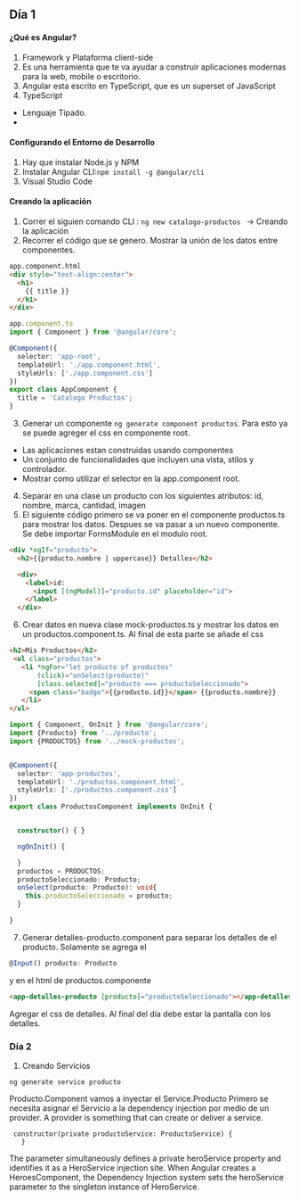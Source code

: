 ## Día 1
#### ¿Qué es Angular?
1. Framework  y Plataforma client-side
2. Es una herramienta que te va ayudar a construir aplicaciones modernas para la web, mobile o escritorio.
3. Angular esta escrito en TypeScript, que es un superset of JavaScript
4. TypeScript
  * Lenguaje Tipado.
  * 

#### Configurando el Entorno de Desarrollo
1. Hay que instalar Node.js y NPM
2. Instalar Angular CLI:```npm install -g @angular/cli ```
3. Visual Studio Code

#### Creando la aplicación
1. Correr el siguien comando CLI :           ```ng new catalogo-productos ``` -> Creando la aplicación
2. Recorrer el código que se genero. Mostrar la unión de los datos entre componentes.
```html
app.component.html
<div style="text-align:center">
  <h1>
    {{ title }}
  </h1>
</div>
```
```typescript
app.component.ts
import { Component } from '@angular/core';

@Component({
  selector: 'app-root',
  templateUrl: './app.component.html',
  styleUrls: ['./app.component.css']
})
export class AppComponent {
  title = 'Catalogo Productos';
}
```

3. Generar un componente ```ng generate component productos```. Para esto ya se puede agreger el css en componente root.
  * Las aplicaciones estan construidas usando componentes
  * Un conjunto de funcionalidades  que incluyen una vista, stilos y controlador.
  * Mostrar como utilizar el selector en la app.component root.
4. Separar en una clase un producto con los siguientes atributos: id, nombre, marca, cantidad, imagen
5. El siguiente código primero se va poner en el componente productos.ts para mostrar los datos. Despues se va pasar
a un nuevo componente. Se debe importar FormsModule en el modulo root. 
```html
<div *ngIf="producto">
  <h2>{{producto.nombre | uppercase}} Detalles</h2>

  <div>
    <label>id:
      <input [(ngModel)]="producto.id" placeholder="id">
    </label>
  </div>
```
6. Crear datos en nueva clase mock-productos.ts y mostrar los datos en un productos.component.ts. 
Al final de esta parte se añade el css
```html
<h2>Mis Productos</h2>
 <ul class="productos">
   <li *ngFor="let producto of productos" 
       (click)="onSelect(producto)"
       [class.selected]="producto === productoSeleccionado">
     <span class="badge">{{producto.id}}</span> {{producto.nombre}}
   </li>
</ul>
```
```typescript
import { Component, OnInit } from '@angular/core';
import {Producto} from '../producto';
import {PRODUCTOS} from '../mock-productos';


@Component({
  selector: 'app-productos',
  templateUrl: './productos.component.html',
  styleUrls: ['./productos.component.css']
})
export class ProductosComponent implements OnInit {


  constructor() { }

  ngOnInit() {

  }
  productos = PRODUCTOS;
  productoSeleccionado: Producto;
  onSelect(producto: Producto): void{
    this.productoSeleccionado = producto;
  }

}
```

7. Generar detalles-producto.component para separar los detalles de el producto.
Solamente se agrega el 
```typescript 
@Input() producto: Producto 
``` 
y en el html de productos.componente 
```html 
<app-detalles-producto [producto]="productoSeleccionado"></app-detalles-producto> 
```
Agregar el css de detalles.
Al final del día debe estar la pantalla con los detalles.

  
  

### Día 2
1. Creando Servicios
```
ng generate service producto
```
Producto.Component vamos a inyectar el Service.Producto
Primero se necesita asignar el Servicio a la dependency injection por medio de un provider. A provider is something 
that can create or deliver a service.


```typscript
 constructor(private productoService: ProductoService) {
   }
```
The parameter simultaneously defines a private heroService property and identifies it as a HeroService injection site.
When Angular creates a HeroesComponent, the Dependency Injection system sets the heroService parameter to the singleton instance of HeroService. 


